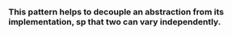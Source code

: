 

### This pattern helps to decouple an abstraction from its implementation, sp that two can vary independently.
